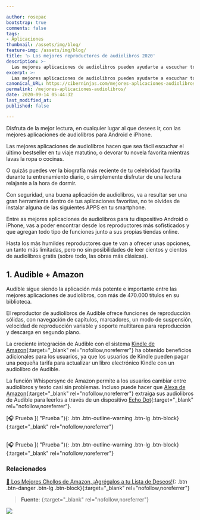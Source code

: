 ```yaml
---

author: rosepac
bootstrap: true
comments: false
tags:
- Aplicaciones
thumbnail: /assets/img/blog/
feature-img: /assets/img/blog/
title: '▷ Los mejores reproductores de audiolibros 2020'
description: >-
  Las mejores aplicaciones de audiolibros pueden ayudarte a escuchar todos tus grandes libros de tu lista.
excerpt: >-
  Las mejores aplicaciones de audiolibros pueden ayudarte a escuchar todos tus grandes libros de tu lista.
canonical_URL: https://ciberninjas.com/mejores-aplicaciones-audiolibros/
permalink: /mejores-aplicaciones-audiolibros/
date: 2020-09-14 05:44:32
last_modified_at: 
published: false

---
```


Disfruta de la mejor lectura, en cualquier lugar al que desees ir, con las mejores aplicaciones de audiolibros para Android e iPhone.

Las mejores aplicaciones de audiolibros hacen que sea fácil escuchar el último bestseller en tu viaje matutino, o devorar tu novela favorita mientras lavas la ropa o cocinas.

O quizás puedes ver la biografía más reciente de tu celebridad favorita durante tu entrenamiento diario, o simplemente disfrutar de una lectura relajante a la hora de dormir.

Con seguridad, una buena aplicación de audiolibros, va a resultar ser una gran herramienta dentro de tus aplicaciones favoritas, no te olvides de instalar alguna de las siguientes APPS en tu smartphone.

Entre as mejores aplicaciones de audiolibros para tu dispositivo Android o iPhone, vas a poder encontrar desde los reproductores más sofisticados y que agregan todo tipo de funciones junto a sus propias tiendas online.

Hasta los más humildes reproductores que te van a ofrecer unas opciones, un tanto más limitadas, pero no sin posibilidades de leer cientos y cientos de audiolibros gratis (sobre todo, las obras más clásicas).

## 1. **Audible + Amazon**

Audible sigue siendo la aplicación más potente e importante entre las mejores aplicaciones de audiolibros, con más de 470.000 títulos en su biblioteca.

El reproductor de audiolibros de Audible ofrece funciones de reproducción sólidas, con navegación de capítulos, marcadores, un modo de suspensión, velocidad de reproducción variable y soporte multitarea para reproducción y descarga en segundo plano.

La creciente integración de Audible con el sistema [Kindle de Amazon]( https://www.amazon.es/kindle-dbs/hz/signup?tag=ciberninjas07-21){:target="_blank" rel="nofollow,noreferrer"} ha obtenido beneficios adicionales para los usuarios, ya que los usuarios de Kindle pueden pagar una pequeña tarifa para actualizar un libro electrónico Kindle con un audiolibro de Audible.

La función Whispersync de Amazon permite a los usuarios cambiar entre audiolibros y texto casi sin problemas. Incluso puede hacer que [Alexa de Amazon](https://amzn.to/3khUXZ8){:target="_blank" rel="nofollow,noreferrer"} extraiga sus audiolibros de Audible para leerlos a través de un dispositivo [Echo Dot](https://amzn.to/3k9TPXu){:target="_blank" rel="nofollow,noreferrer"}.

[🎧 Prueba ]( "Prueba "){: .btn .btn-outline-warning .btn-lg .btn-block}{:target="_blank" rel="nofollow,noreferrer"}

## 

<!-- contenido -->

[🎧 Prueba ]( "Prueba "){: .btn .btn-outline-warning .btn-lg .btn-block}{:target="_blank" rel="nofollow,noreferrer"}

### **Relacionados** <!-- omit in toc -->

[]()

[]()

[]()

[]()

[]()

[🛒 Los Mejores Chollos de Amazon, ¡Agrégalos a tu Lista de Deseos!](https://www.amazon.es/shop/cibercursos "Los Mejores Chollos de Amazon, Ofertas Flash, Black Monday y Amazon Prime Day"){: .btn .btn-danger .btn-lg .btn-block}{:target="_blank" rel="nofollow,noreferrer"}

> **Fuente**: []( ""){:target="_blank" rel="nofollow,noreferrer"}

![](/assets/img/blog/ "")